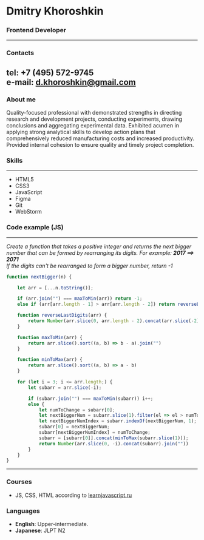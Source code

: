 # Dmitry Khoroshkin
### Frontend Developer

---

### Contacts

 **tel:** +7 (495) 572-9745\
 **e-mail:** d.khoroshkin@gmail.com
---
### About me

Quality-focused professional with demonstrated strengths in directing research and development projects, conducting experiments, drawing conclusions and aggregating experimental data. Exhibited acumen in applying strong analytical skills to develop action plans that comprehensively reduced manufacturing costs and increased productivity. Provided internal cohesion to ensure quality and timely project completion. 

### Skills
----
- HTML5
- CSS3
- JavaScript
- Figma
- Git
- WebStorm

### Code example (JS)
----
*Create a function that takes a positive integer and returns the next bigger number that can be formed by rearranging its digits. For example: **2017 ==> 2071***\
*If the digits can't be rearranged to form a bigger number, return -1*

```javascript
function nextBigger(n) {

    let arr = [...n.toString()];

    if (arr.join("") === maxToMin(arr)) return -1;
    else if (arr[arr.length - 1] > arr[arr.length - 2]) return reverseLastDigits(arr)

    function reverseLastDigits(arr) {
        return Number(arr.slice(0, arr.length - 2).concat(arr.slice(-2).reverse()).join(""));
    }

    function maxToMin(arr) {
        return arr.slice().sort((a, b) => b - a).join("")
    }

    function minToMax(arr) {
        return arr.slice().sort((a, b) => a - b)
    }

    for (let i = 3; i <= arr.length;) {
        let subarr = arr.slice(-i);

        if (subarr.join("") === maxToMin(subarr)) i++;
        else {
            let numToChange = subarr[0];
            let nextBiggerNum = subarr.slice(1).filter(el => el > numToChange).sort()[0];
            let nextBiggerNumIndex = subarr.indexOf(nextBiggerNum, 1);
            subarr[0] = nextBiggerNum;
            subarr[nextBiggerNumIndex] = numToChange;
            subarr = [subarr[0]].concat(minToMax(subarr.slice(1)));
            return Number(arr.slice(0, -i).concat(subarr).join(""))
        }
    }
}
```
---
### Courses

- JS, CSS, HTML according to [learnjavascript.ru](https://learn.javascript.ru/)

### Languages 

- **English**: Upper-intermediate.
- **Japanese**: JLPT N2